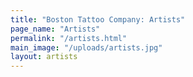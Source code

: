 ```yaml
---
title: "Boston Tattoo Company: Artists"
page_name: "Artists"
permalink: "/artists.html"
main_image: "/uploads/artists.jpg"
layout: artists
---
```


